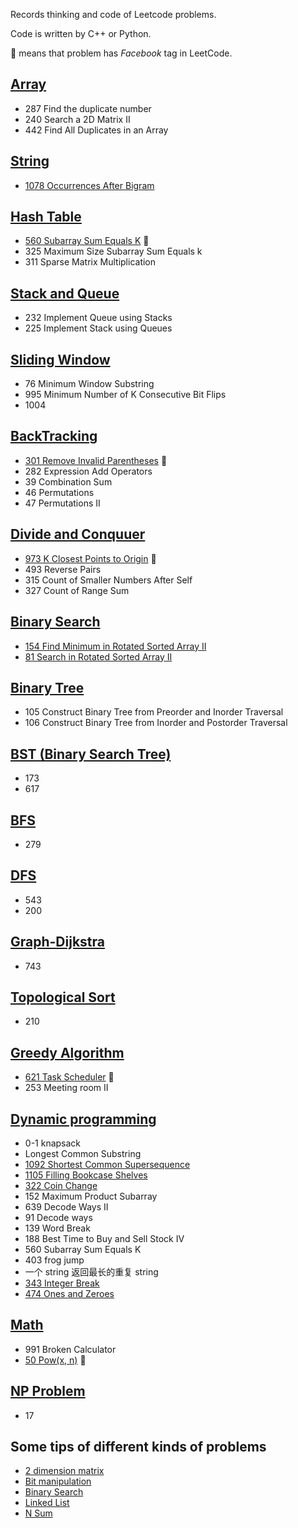Records thinking and code of Leetcode problems.

Code is written by C++ or Python.

:triangular_flag_on_post: means that problem has *Facebook* tag in LeetCode.

## [Array](Array.md)

- 287 Find the duplicate number
- 240 Search a 2D Matrix II
- 442 Find All Duplicates in an Array

## [String](String.md)

- [1078 Occurrences After Bigram](https://leetcode.com/problems/occurrences-after-bigram/)

## [Hash Table](HashTable.md)

- [560 Subarray Sum Equals K](https://leetcode.com/problems/subarray-sum-equals-k/) :triangular_flag_on_post:
- 325 Maximum Size Subarray Sum Equals k
- 311 Sparse Matrix Multiplication

## [Stack and Queue](Stack&Queue.md)

- 232 Implement Queue using Stacks
- 225 Implement Stack using Queues

## [Sliding Window](Sliding-Window.md)

- 76 Minimum Window Substring
- 995 Minimum Number of K Consecutive Bit Flips
- 1004

## [BackTracking](BackTracking.md)

- [301 Remove Invalid Parentheses](https://leetcode.com/problems/remove-invalid-parentheses/) :triangular_flag_on_post:
- 282 Expression Add Operators
- 39 Combination Sum
- 46 Permutations
- 47 Permutations II

## [Divide and Conquuer](Divide&Conquer.md)

- [973 K Closest Points to Origin](https://leetcode.com/problems/k-closest-points-to-origin/) :triangular_flag_on_post:
- 493 Reverse Pairs
- 315 Count of Smaller Numbers After Self
- 327 Count of Range Sum

## [Binary Search](Binary-Search.md)

- [154 Find Minimum in Rotated Sorted Array II](https://leetcode.com/problems/find-minimum-in-rotated-sorted-array-ii/)
- [81 Search in Rotated Sorted Array II](https://leetcode.com/problems/search-in-rotated-sorted-array-ii/)

## [Binary Tree](Binary-Tree.md)

- 105 Construct Binary Tree from Preorder and Inorder Traversal
- 106 Construct Binary Tree from Inorder and Postorder Traversal

## [BST (Binary Search Tree)](BST.md)

- 173
- 617

## [BFS](BFS.md)

- 279

## [DFS](DFS.md)

- 543
- 200

## [Graph-Dijkstra](Dijkstra.md)

- 743

## [Topological Sort](TopologicalSort.py)

- 210

## [Greedy Algorithm](Greedy.md)

- [621 Task Scheduler](https://leetcode.com/problems/task-scheduler/) :triangular_flag_on_post: 
- 253 Meeting room II

## [Dynamic programming](dynamic-program.md)

- 0-1 knapsack
- Longest Common Substring
- [1092 Shortest Common Supersequence](https://leetcode.com/problems/shortest-common-supersequence/)
- [1105 Filling Bookcase Shelves](https://leetcode.com/problems/filling-bookcase-shelves/)
- [322 Coin Change](https://leetcode.com/problems/coin-change/)
- 152 Maximum Product Subarray
- 639 Decode Ways II 
- 91 Decode ways 
- 139 Word Break
- 188 Best Time to Buy and Sell Stock IV 
- 560 Subarray Sum Equals K
- 403 frog jump 
- 一个 string 返回最长的重复 string 
- [343 Integer Break](https://leetcode.com/problems/integer-break/)
- [474 Ones and Zeroes](https://leetcode.com/problems/ones-and-zeroes/)

## [Math](math.md)

- 991 Broken Calculator
- [50 Pow(x, n)](https://leetcode.com/problems/powx-n/) :triangular_flag_on_post:

## [NP Problem](NP.py)

- 17

## Some tips of different kinds of problems

- [2 dimension matrix](2-dimension-matrix.md)
- [Bit manipulation](Bit_Manipulation.md)
- [Binary Search](Binary-Search.md)
- [Linked List](Linked-List.md)
- [N Sum](NSum.md)